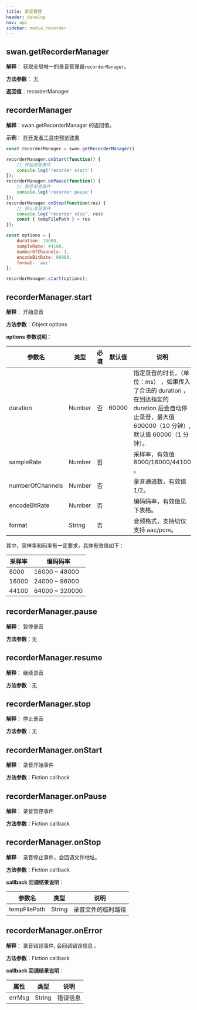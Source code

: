 ```yaml
---
title: 录音管理
header: develop
nav: api
sidebar: media_recorder
---
```



## swan.getRecorderManager

**解释**： 获取全局唯一的录音管理器`recorderManager`。

**方法参数**： 无

**返回值**：recorderManager

## recorderManager

**解释**：swan.getRecorderManager 的返回值。

**示例**：
<a href="swanide://fragment/e58b40296c7b21d2b18f1792ffc30ae01540398986" title="在开发者工具中预览效果" target="_blank">在开发者工具中预览效果</a>


```javascript
const recorderManager = swan.getRecorderManager()

recorderManager.onStart(function() {
    // 开始录音事件
    console.log('recorder start')
});
recorderManager.onPause(function() {
    // 暂停录音事件
    console.log('recorder pause')
});
recorderManager.onStop(function(res) {
    // 停止录音事件
    console.log('recorder stop', res)
    const { tempFilePath } = res
});

const options = {
    duration: 10000,
    sampleRate: 44100,
    numberOfChannels: 1,
    encodeBitRate: 96000,
    format: 'aac'
};

recorderManager.start(options);

```


## recorderManager.start 

**解释**： 开始录音

**方法参数**：Object options 

**options 参数说明**：

|参数名 | 类型 | 必填 | 默认值|说明 |
|---- | ---- | ---- | ---|---- |
|duration |Number | 否 |60000| 指定录音的时长，（单位：ms） ，如果传入了合法的 duration ，在到达指定的 duration 后会自动停止录音，最大值 600000（10 分钟）,默认值 60000（1 分钟）。|
|sampleRate |Number |否 | |采样率，有效值 8000/16000/44100 。|
|numberOfChannels |Number |否 | |录音通道数，有效值 1/2。 |
|encodeBitRate |Number |否 | |编码码率，有效值见下表格。 |
|format |String |否 | |音频格式，支持切仅支持 aac/pcm。 |

其中，采样率和码率有一定要求，具体有效值如下：

|采样率 | 编码码率 |
|---- | ---- |
|8000 | 16000 ~ 48000|
|16000| 24000 ~ 96000|
|44100| 64000 ~ 320000|

## recorderManager.pause


**解释**： 暂停录音

**方法参数**：无


## recorderManager.resume

**解释**： 继续录音

**方法参数**：无


## recorderManager.stop 

**解释**： 停止录音

**方法参数**：无

## recorderManager.onStart


**解释**： 录音开始事件

**方法参数**：Fiction callback


## recorderManager.onPause

**解释**： 录音暂停事件

**方法参数**：Fiction callback

## recorderManager.onStop

**解释**： 录音停止事件，会回调文件地址。

**方法参数**：Fiction callback

**callback 回调结果说明**：

|参数名| 类型 | 说明 |
|---- | ---- | ---- |
|tempFilePath |String | 录音文件的临时路径 |

## recorderManager.onError


**解释**： 录音错误事件, 会回调错误信息 。

**方法参数**：Fiction callback


**callback 回调结果说明**：

|属性 | 类型 | 说明 |
|---- | ---- | ---- |
|errMsg |String | 错误信息 |

